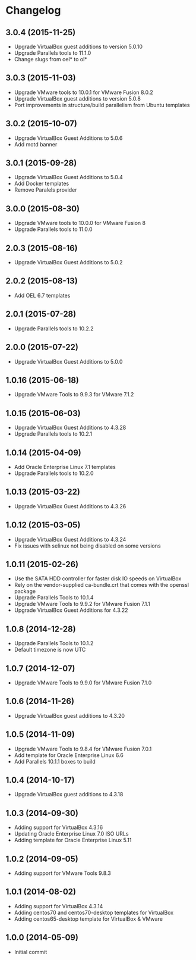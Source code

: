 # Changelog

## 3.0.4 (2015-11-25)

* Upgrade VirtualBox guest additions to version 5.0.10
* Upgrade Parallels tools to 11.1.0
* Change slugs from oel* to ol*

## 3.0.3 (2015-11-03)

* Upgrade VMware tools to 10.0.1 for VMware Fusion 8.0.2
* Upgrade VirtualBox guest additions to version 5.0.8
* Port improvements in structure/build parallelism from Ubuntu templates

## 3.0.2 (2015-10-07)

* Upgrade VirtualBox Guest Additions to 5.0.6
* Add motd banner

## 3.0.1 (2015-09-28)

* Upgrade VirtualBox Guest Additions to 5.0.4
* Add Docker templates
* Remove Paralels provider

## 3.0.0 (2015-08-30)

* Upgrade VMware tools to 10.0.0 for VMware Fusion 8
* Upgrade Parallels tools to 11.0.0

## 2.0.3 (2015-08-16)

* Upgrade VirtualBox Guest Additions to 5.0.2

## 2.0.2 (2015-08-13)

* Add OEL 6.7 templates

## 2.0.1 (2015-07-28)

* Upgrade Parallels tools to 10.2.2

## 2.0.0 (2015-07-22)

* Upgrade VirtualBox Guest Additions to 5.0.0

## 1.0.16 (2015-06-18)

* Upgrade VMware Tools to 9.9.3 for VMware 7.1.2

## 1.0.15 (2015-06-03)

* Upgrade VirtualBox Guest Additions to 4.3.28
* Upgrade Parallels tools to 10.2.1

## 1.0.14 (2015-04-09)

* Add Oracle Enterprise Linux 7.1 templates
* Upgrade Parallels tools to 10.2.0

## 1.0.13 (2015-03-22)

* Upgrade VirtualBox Guest Additions to 4.3.26

## 1.0.12 (2015-03-05)

* Upgrade VirtualBox Guest Additions to 4.3.24
* Fix issues with selinux not being disabled on some versions

## 1.0.11 (2015-02-26)

* Use the SATA HDD controller for faster disk IO speeds on VirtualBox
* Rely on the vendor-supplied ca-bundle.crt that comes with the openssl package
* Upgrade Parallels Tools to 10.1.4
* Upgrade VMware Tools to 9.9.2 for VMware Fusion 7.1.1
* Upgrade VirtualBox Guest Additions for 4.3.22

## 1.0.8 (2014-12-28)

* Upgrade Parallels Tools to 10.1.2
* Default timezone is now UTC

## 1.0.7 (2014-12-07)

* Upgrade VMware Tools to 9.9.0 for VMware Fusion 7.1.0

## 1.0.6 (2014-11-26)

* Upgrade VirtualBox guest additions to 4.3.20

## 1.0.5 (2014-11-09)

* Upgrade VMware Tools to 9.8.4 for VMware Fusion 7.0.1
* Add template for Oracle Enterprise Linux 6.6
* Add Parallels 10.1.1 boxes to build

## 1.0.4 (2014-10-17)

* Upgrade VirtualBox guest additions to 4.3.18

## 1.0.3 (2014-09-30)

* Adding support for VirtualBox 4.3.16
* Updating Oracle Enterprise Linux 7.0 ISO URLs
* Adding template for Oracle Enterprise Linux 5.11

## 1.0.2 (2014-09-05)

* Adding support for VMware Tools 9.8.3

## 1.0.1 (2014-08-02)

* Adding support for VirtualBox 4.3.14
* Adding centos70 and centos70-desktop templates for VirtualBox
* Adding centos65-desktop template for VirtualBox & VMware

## 1.0.0 (2014-05-09)

* Initial commit
